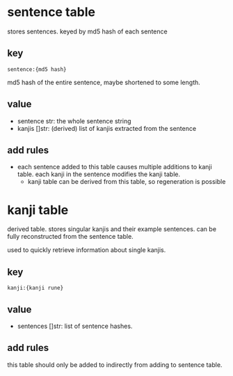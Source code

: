 # sentence table
stores sentences. keyed by md5 hash of each sentence

## key
`sentence:{md5 hash}`

md5 hash of the entire sentence, maybe shortened to some length.

## value
- sentence str: the whole sentence string
- kanjis []str: (derived) list of kanjis extracted from the sentence

## add rules
- each sentence added to this table causes multiple additions to kanji table. each kanji in the sentence modifies the kanji table.
    - kanji table can be derived from this table, so regeneration is possible

# kanji table
derived table. stores singular kanjis and their example sentences. can be fully reconstructed from the sentence table.

used to quickly retrieve information about single kanjis.

## key
`kanji:{kanji rune}`

## value
- sentences []str: list of sentence hashes.

## add rules
this table should only be added to indirectly from adding to sentence table.